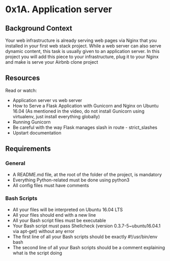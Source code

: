 # 0x1A. Application server

## Background Context

Your web infrastructure is already serving web pages via Nginx that you installed in your first web stack project. While a web server can also serve dynamic content, this task is usually given to an application server. In this project you will add this piece to your infrastructure, plug it to your Nginx and make is serve your Airbnb clone project
## Resources
Read or watch:
- Application server vs web server
- How to Serve a Flask Application with Gunicorn and Nginx on Ubuntu 16.04 (As mentioned in the video, do not install Gunicorn using virtualenv, just install everything globally)
- Running Gunicorn
- Be careful with the way Flask manages slash in route  - strict_slashes
- Upstart documentation

## Requirements
### General
- A README.md file, at the root of the folder of the project, is mandatory
- Everything Python-related must be done using python3
- All config files must have comments

### Bash Scripts
- All your files will be interpreted on Ubuntu 16.04 LTS
- All your files should end with a new line
- All your Bash script files must be executable
- Your Bash script must pass Shellcheck (version 0.3.7-5~ubuntu16.04.1 via apt-get) without any error
- The first line of all your Bash scripts should be exactly #!/usr/bin/env bash
- The second line of all your Bash scripts should be a comment explaining what is the script doing


